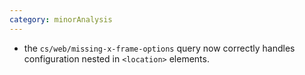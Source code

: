 ```yaml
---
category: minorAnalysis
---
```

* the `cs/web/missing-x-frame-options` query now correctly handles configuration nested in `<location>` elements.
